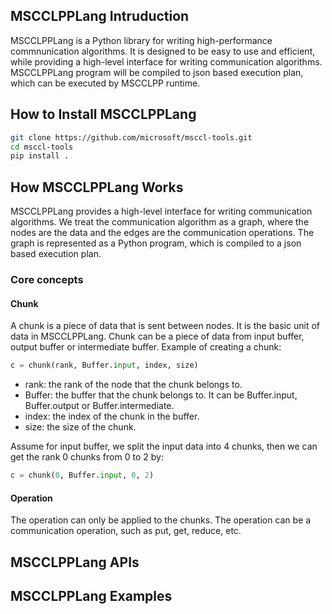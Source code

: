 ## MSCCLPPLang Intruduction
MSCCLPPLang is a Python library for writing high-performance commnunication algorithms. It is designed to be easy to use and efficient, while providing a high-level interface for writing communication algorithms. MSCCLPPLang program will be compiled to json based execution plan, which can be executed by MSCCLPP runtime.

## How to Install MSCCLPPLang
```bash
git clone https://github.com/microsoft/msccl-tools.git
cd msccl-tools
pip install .
```

## How MSCCLPPLang Works
MSCCLPPLang provides a high-level interface for writing communication algorithms. We treat the communication algorithm as a graph, where the nodes are the data and the edges are the communication operations. The graph is represented as a Python program, which is compiled to a json based execution plan.

### Core concepts

#### Chunk
A chunk is a piece of data that is sent between nodes. It is the basic unit of data in MSCCLPPLang. Chunk can be a piece of data from input buffer, output buffer or intermediate buffer.
Example of creating a chunk:
```python
c = chunk(rank, Buffer.input, index, size)
```
- rank: the rank of the node that the chunk belongs to.
- Buffer: the buffer that the chunk belongs to. It can be Buffer.input, Buffer.output or Buffer.intermediate.
- index: the index of the chunk in the buffer.
- size: the size of the chunk.

Assume for input buffer, we split the input data into 4 chunks, then we can get the rank 0 chunks from 0 to 2 by:
```python
c = chunk(0, Buffer.input, 0, 2)
```

#### Operation
The operation can only be applied to the chunks. The operation can be a communication operation, such as put, get, reduce, etc.

## MSCCLPPLang APIs
## MSCCLPPLang Examples
